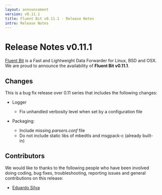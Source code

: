 ```yaml
---
layout: announcement
version: v0.11.1
title: Fluent Bit v0.11.1 - Release Notes
intro: Release Notes
---
```


# Release Notes v0.11.1

[Fluent Bit](http://fluentbit.io) is a Fast and Lightweight Data Forwarder for Linux, BSD and OSX. We are proud to announce the availability of __Fluent Bit v0.11.1__.

## Changes

This is a bug fix release over 0.11 series that includes the following changes:

- Logger
  - Fix unhandled verbosity level when set by a configuration file

- Packaging:
  - Include missing _parsers.conf_ file
  - Do not include static libs of mbedtls and msgpack-c (already built-in)

## Contributors

We would like to thanks to the following people who have been involved doing coding, bug fixes, troubleshooting, reporting issues and general contributions on this release:

- [Eduardo Silva](http://github.com/edsiper)
